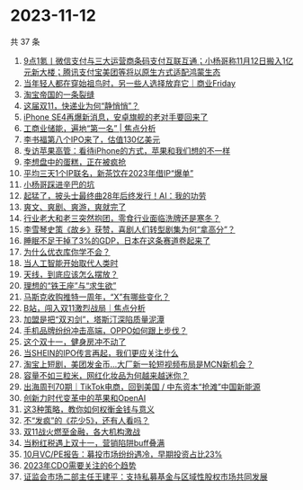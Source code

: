 # 2023-11-12

共 37 条

<!-- BEGIN 36KR -->
<!-- 最后更新时间 2023-11-12 01:02:43 +0800 -->
1. [9点1氪丨微信支付与三大运营商条码支付互联互通；小杨哥称11月12日搬入1亿元新大楼；腾讯支付宝美团等将以原生方式适配鸿蒙生态](https://36kr.com/p/2513179253460992)
1. [当年轻人都在穿始祖鸟时，另一些人选择放弃它｜商业Friday](https://36kr.com/p/2512006260637701)
1. [淘宝帝国的一条裂缝](https://36kr.com/p/2512577530568834)
1. [这届双11，快递业为何“静悄悄”？](https://36kr.com/p/2512578639224960)
1. [iPhone SE4再爆新消息，安卓旗舰的老对手要回来了](https://36kr.com/p/2512462525308806)
1. [工商业储能，遍地“第一名” | 焦点分析](https://36kr.com/p/2512003379937285)
1. [李书福第八个IPO来了，估值130亿美元](https://36kr.com/p/2512274385411970)
1. [专访苹果高管：看待iPhone的方式，苹果和我们想的不一样](https://36kr.com/p/2513243206963208)
1. [李想盘中的蛋糕，正在被疯抢](https://36kr.com/p/2512385322799106)
1. [平均三天1个IP联名，新茶饮在2023年借IP“爆单”](https://36kr.com/p/2512605346402564)
1. [小杨哥踩进辛巴的坑](https://36kr.com/p/2513458755620864)
1. [起猛了，披头士最终曲28年后终发行！AI：我的功劳](https://36kr.com/p/2512343685173513)
1. [爽文、爽剧、爽游，爽就完了](https://36kr.com/p/2512637135114246)
1. [行业老大和老三突然抱团，零食行业面临洗牌还是寒冬？](https://36kr.com/p/2513259320447239)
1. [李雪琴史策《故乡》获赞，喜剧人们转型剧集为何“拿高分”？](https://36kr.com/p/2512577367593219)
1. [睡眠不足干掉了3%的GDP，日本在这条赛道卷起来了](https://36kr.com/p/2512538354585605)
1. [为什么优衣库你学不会？](https://36kr.com/p/2512396770304133)
1. [当人工智能开始取代人类时](https://36kr.com/p/2478612005836677)
1. [天线，到底应该怎么摆放？](https://36kr.com/p/2512358169121033)
1. [理想的“铁王座”与“求生欲”](https://36kr.com/p/2512481664110596)
1. [马斯克收购推特一周年，“X”有哪些变化？](https://36kr.com/p/2512494137905415)
1. [B站，闯入双11激烈战局｜焦点分析](https://36kr.com/p/2511184358162435)
1. [加盟是把“双刃剑”，塔斯汀深陷质量泥潭](https://36kr.com/p/2513264703119496)
1. [手机品牌纷纷冲击高端，OPPO如何跟上步伐？](https://36kr.com/p/2513134314082305)
1. [这个双十一，健身房冲不动了](https://36kr.com/p/2512522955984897)
1. [当SHEIN的IPO传言再起，我们更应关注什么](https://36kr.com/p/2513116588740616)
1. [淘宝上短剧，美团发金币…大厂新一轮短视频布局是MCN新机会？](https://36kr.com/p/2512640368513282)
1. [容量不如三粒米，网红化妆品为何越来越迷你？](https://36kr.com/p/2513158494032132)
1. [出海周刊70期｜TikTok电商，回到美国 / 中东资本“抢滩”中国新能源](https://36kr.com/p/2512526007242755)
1. [创新力时代变革中的苹果和OpenAI](https://36kr.com/p/2512372600000515)
1. [这3种策略，教你如何权衡金钱与意义](https://36kr.com/p/2482288918452105)
1. [不“发疯”的《花少5》，还有人看吗？](https://36kr.com/p/2513168412987648)
1. [双11战火燃至金融，各大机构激战](https://36kr.com/p/2513489177055495)
1. [当粉红税遇上双十一，营销陷阱buff叠满](https://36kr.com/p/2512587724099593)
1. [10月VC/PE报告：募投市场纷纷遇冷，早期投资占比23%](https://36kr.com/p/2512377958289413)
1. [2023年CDO需要关注的6个趋势](https://36kr.com/p/2157234453635072)
1. [证监会市场二部主任王建平：支持私募基金与区域性股权市场共同发展](https://36kr.com/p/2513662511141124)
<!-- END 36KR -->